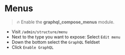 # Menus

> :fire: Enable the **graphql_compose_menus** module.

- Visit `/admin/structure/menu`
- Next to the type you want to expose: Select `Edit menu`
- Down the bottom select the `GraphQL` fieldset
- Click `Enable GraphQL`
